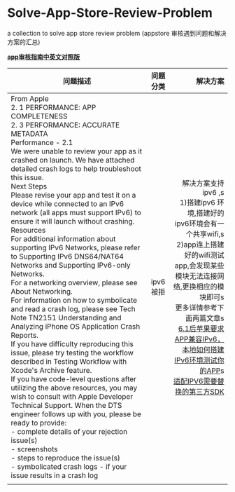 # Solve-App-Store-Review-Problem
a collection   to solve app store review problem (appstore 审核遇到问题和解决方案的汇总)

[**app审核指南中英文对照版**](http://appstore.icewindtech.com)


| 问题描述       | 问题分类           | 解决方案 |
| ------------- |:------:| -----:|
|From Apple<br> 2. 1 PERFORMANCE: APP COMPLETENESS<br> 2. 3 PERFORMANCE: ACCURATE METADATA<br> Performance - 2.1 <br> We were unable to review your app as it crashed on launch. We have attached detailed crash logs to help troubleshoot this issue.<br> Next Steps<br> Please revise your app and test it on a device while connected to an IPv6 network (all apps must support IPv6) to ensure it will launch without crashing.<br> Resources<br> For additional information about supporting IPv6 Networks, please refer to Supporting IPv6 DNS64/NAT64 Networks and Supporting IPv6-only Networks.<br> For a networking overview, please see About Networking.<br> For information on how to symbolicate and read a crash log, please see Tech Note TN2151 Understanding and Analyzing iPhone OS Application Crash Reports.<br> If you have difficulty reproducing this issue, please try testing the workflow described in Testing Workflow with Xcode's Archive feature.<br> If you have code-level questions after utilizing the above resources, you may wish to consult with Apple Developer Technical Support. When the DTS engineer follows up with you, please be ready to provide:<br> - complete details of your rejection issue(s)<br> - screenshots<br> - steps to reproduce the issue(s)<br> - symbolicated crash logs - if your issue results in a crash log       | ipv6 被拒 |  解决方案支持ipv6 ,s<br>1)搭建ipv6 环境,搭建好的ipv6环境会有一个共享wifi,s<br>2)app连上搭建好的wifi测试app,会发现某些模块无法连接网络,更换相应的模块即可s<br>更多详情参考下面两篇文章s<br>[6.1后苹果要求APP兼容IPv6，本地如何搭建IPv6环境测试你的APP](http://www.jianshu.com/p/632d995749e1)s<br>[适配IPV6需要替换的第三方SDK](http://www.jianshu.com/p/afc0b19fd5d3) |
|      |       |    |








